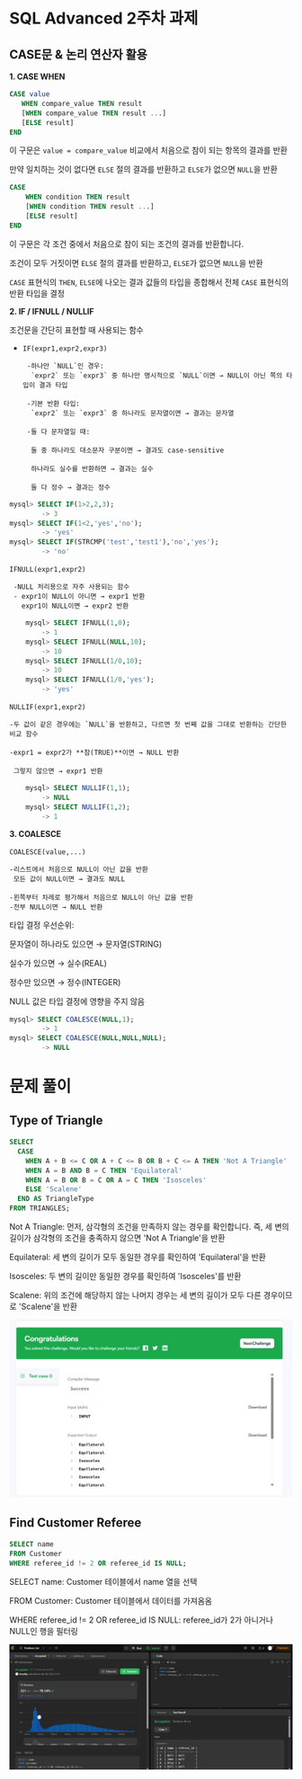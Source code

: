 # SQL Advanced 2주차 과제

## CASE문 & 논리 연산자 활용

**1. CASE WHEN**

 ```sql
CASE value
    WHEN compare_value THEN result
    [WHEN compare_value THEN result ...]
    [ELSE result]
END
 ```
이 구문은 `value = compare_value` 비교에서 처음으로 참이 되는 항목의 결과를 반환

만약 일치하는 것이 없다면 `ELSE` 절의 결과를 반환하고 `ELSE`가 없으면 `NULL`을 반환

```sql
CASE
    WHEN condition THEN result
    [WHEN condition THEN result ...]
    [ELSE result]
END
```
이 구문은 각 조건 중에서 처음으로 참이 되는 조건의 결과를 반환합니다.

조건이 모두 거짓이면 `ELSE` 절의 결과를 반환하고, `ELSE`가 없으면 `NULL`을 반환

`CASE` 표현식의 `THEN`, `ELSE`에 나오는 결과 값들의 타입을 종합해서 전체 `CASE` 표현식의 반환 타입을 결정

**2. IF / IFNULL / NULLIF**

조건문을 간단히 표현할 때 사용되는 함수

- `IF(expr1,expr2,expr3)`

       -하나만 `NULL`인 경우:
        `expr2` 또는 `expr3` 중 하나만 명시적으로 `NULL`이면 → NULL이 아닌 쪽의 타입이 결과 타입

       -기본 반환 타입:
        `expr2` 또는 `expr3` 중 하나라도 문자열이면 → 결과는 문자열

       -둘 다 문자열일 때:

        둘 중 하나라도 대소문자 구분이면 → 결과도 case-sensitive

        하나라도 실수를 반환하면 → 결과는 실수

        둘 다 정수 → 결과는 정수

```sql
mysql> SELECT IF(1>2,2,3);
        -> 3
mysql> SELECT IF(1<2,'yes','no');
        -> 'yes'
mysql> SELECT IF(STRCMP('test','test1'),'no','yes');
        -> 'no'
```

`IFNULL(expr1,expr2)`

     -NULL 처리용으로 자주 사용되는 함수
     - expr1이 NULL이 아니면 → expr1 반환
       expr1이 NULL이면 → expr2 반환
    
```sql
    mysql> SELECT IFNULL(1,0);
        -> 1
    mysql> SELECT IFNULL(NULL,10);
        -> 10
    mysql> SELECT IFNULL(1/0,10);
        -> 10
    mysql> SELECT IFNULL(1/0,'yes');
        -> 'yes'
```

`NULLIF(expr1,expr2)`

    -두 값이 같은 경우에는 `NULL`을 반환하고, 다르면 첫 번째 값을 그대로 반환하는 간단한 비교 함수

    -expr1 = expr2가 **참(TRUE)**이면 → NULL 반환

     그렇지 않으면 → expr1 반환
```sql
    mysql> SELECT NULLIF(1,1);
        -> NULL
    mysql> SELECT NULLIF(1,2);
        -> 1
```

**3. COALESCE**

`COALESCE(value,...)`

    -리스트에서 처음으로 NULL이 아닌 값을 반환
     모든 값이 NULL이면 → 결과도 NULL

    -왼쪽부터 차례로 평가해서 처음으로 NULL이 아닌 값을 반환
    -전부 NULL이면 → NULL 반환

타입 결정 우선순위:

문자열이 하나라도 있으면 → 문자열(STRING)

실수가 있으면 → 실수(REAL)

정수만 있으면 → 정수(INTEGER)

NULL 값은 타입 결정에 영향을 주지 않음

```sql
mysql> SELECT COALESCE(NULL,1);
        -> 1
mysql> SELECT COALESCE(NULL,NULL,NULL);
        -> NULL
```

# 문제 풀이

##  Type of Triangle

```sql
SELECT
  CASE
    WHEN A + B <= C OR A + C <= B OR B + C <= A THEN 'Not A Triangle'
    WHEN A = B AND B = C THEN 'Equilateral'
    WHEN A = B OR B = C OR A = C THEN 'Isosceles'
    ELSE 'Scalene'
  END AS TriangleType
FROM TRIANGLES;
```

Not A Triangle: 먼저, 삼각형의 조건을 만족하지 않는 경우를 확인합니다. 즉, 세 변의 길이가 삼각형의 조건을 충족하지 않으면 'Not A Triangle'을 반환

Equilateral: 세 변의 길이가 모두 동일한 경우를 확인하여 'Equilateral'을 반환

Isosceles: 두 변의 길이만 동일한 경우를 확인하여 'Isosceles'를 반환

Scalene: 위의 조건에 해당하지 않는 나머지 경우는 세 변의 길이가 모두 다른 경우이므로 'Scalene'을 반환

![.](image/problem1.png)


##  Find Customer Referee

```sql
SELECT name
FROM Customer
WHERE referee_id != 2 OR referee_id IS NULL;
```

SELECT name: Customer 테이블에서 name 열을 선택

FROM Customer: Customer 테이블에서 데이터를 가져옴옴

WHERE referee_id != 2 OR referee_id IS NULL: referee_id가 2가 아니거나 NULL인 행을 필터링

![.](image/prob2.png) 